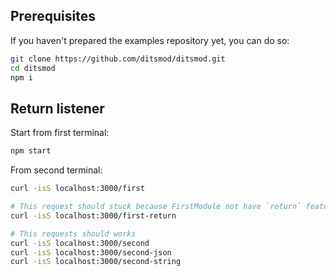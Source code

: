 ## Prerequisites

If you haven't prepared the examples repository yet, you can do so:

```bash
git clone https://github.com/ditsmod/ditsmod.git
cd ditsmod
npm i
```

## Return listener

Start from first terminal:

```bash
npm start
```

From second terminal:

```bash
curl -isS localhost:3000/first

# This request should stuck because FirstModule not have `return` feature
curl -isS localhost:3000/first-return

# This requests should works
curl -isS localhost:3000/second
curl -isS localhost:3000/second-json
curl -isS localhost:3000/second-string
```

